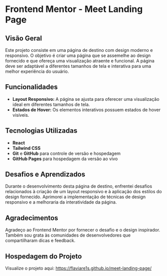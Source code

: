 # Frontend Mentor - Meet Landing Page


## Visão Geral

Este projeto consiste em uma página de destino com design moderno e responsivo. O objetivo é criar uma página que se assemelhe ao design fornecido e que ofereça uma visualização atraente e funcional. A página deve ser adaptável a diferentes tamanhos de tela e interativa para uma melhor experiência do usuário.

## Funcionalidades

- **Layout Responsivo:** A página se ajusta para oferecer uma visualização ideal em diferentes tamanhos de tela.
- **Estados de Hover:** Os elementos interativos possuem estados de hover visíveis.

## Tecnologias Utilizadas

- **React**
- **Tailwind CSS**
- **Git** e **GitHub** para controle de versão e hospedagem
- **GitHub Pages** para hospedagem da versão ao vivo

## Desafios e Aprendizados

Durante o desenvolvimento desta página de destino, enfrentei desafios relacionados à criação de um layout responsivo e à aplicação dos estilos do design fornecido. Aprimorei a implementação de técnicas de design responsivo e a melhoraria da interatividade da página.

## Agradecimentos

Agradeço ao Frontend Mentor por fornecer o desafio e o design inspirador. Também sou grata às comunidades de desenvolvedores que compartilharam dicas e feedback.

## Hospedagem do Projeto

Visualize o projeto aqui: https://flaviare1s.github.io/meet-landing-page/
